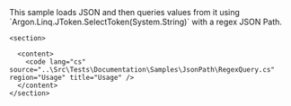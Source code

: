<?xml version="1.0" encoding="utf-8"?>
<topic id="RegexQuery" revisionNumber="1">
  <developerConceptualDocument xmlns="http://ddue.schemas.microsoft.com/authoring/2003/5" xmlns:xlink="http://www.w3.org/1999/xlink">This sample loads JSON and then queries values from it using `Argon.Linq.JToken.SelectToken(System.String)` with a regex JSON Path.

    <section>

      <content>
        <code lang="cs" source="..\Src\Tests\Documentation\Samples\JsonPath\RegexQuery.cs" region="Usage" title="Usage" />
      </content>
    </section>